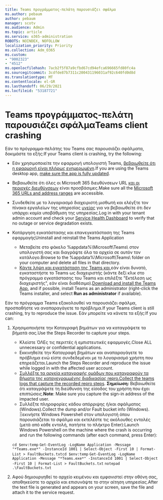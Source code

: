 ```yaml
---
title: Teams προγράμματος-πελάτη παρουσιάζει σφάλμα
ms.author: pebaum
author: pebaum
manager: scotv
ms.audience: Admin
ms.topic: article
ms.service: o365-administration
ROBOTS: NOINDEX, NOFOLLOW
localization_priority: Priority
ms.collection: Adm_O365
ms.custom:
- "9002323"
- "4512"
ms.openlocfilehash: 7acb2f5f87a9cfbd67cd94efca696665fd80fc4a
ms.sourcegitcommit: 3cdfde87b7311c200431196031af92c640fd0d8d
ms.translationtype: MT
ms.contentlocale: el-GR
ms.lasthandoff: 06/29/2021
ms.locfileid: "53187721"
---
```

# <a name="teams-client-crashing"></a><span data-ttu-id="35945-102">Teams προγράμματος-πελάτη παρουσιάζει σφάλμα</span><span class="sxs-lookup"><span data-stu-id="35945-102">Teams client crashing</span></span>

<span data-ttu-id="35945-103">Εάν το πρόγραμμα-πελάτης του Teams σας παρουσιάζει σφάλματα, δοκιμάστε τα εξής:</span><span class="sxs-lookup"><span data-stu-id="35945-103">If your Teams client is crashing, try the following:</span></span>

- <span data-ttu-id="35945-104">Εάν χρησιμοποιείτε την εφαρμογή υπολογιστή Teams, [βεβαιωθείτε ότι η εφαρμογή είναι πλήρως ενημερωμένη](https://support.office.com/article/Update-Microsoft-Teams-535a8e4b-45f0-4f6c-8b3d-91bca7a51db1).</span><span class="sxs-lookup"><span data-stu-id="35945-104">If you are using the Teams desktop app, [make sure the app is fully updated](https://support.office.com/article/Update-Microsoft-Teams-535a8e4b-45f0-4f6c-8b3d-91bca7a51db1).</span></span>

- <span data-ttu-id="35945-105">Βεβαιωθείτε ότι όλες οι Microsoft 365 διευθύνσεων URL [και οι περιοχές διευθύνσεων](/microsoftteams/connectivity-issues) είναι προσβάσιμες.</span><span class="sxs-lookup"><span data-stu-id="35945-105">Make sure all the [Microsoft 365 URLs and address ranges](/microsoftteams/connectivity-issues) are accessible.</span></span>

- <span data-ttu-id="35945-106">Συνδεθείτε με το λογαριασμό διαχειριστή μισθωτή και ελέγξτε τον πίνακα εργαλείων της υπηρεσίας [υγείας](/office365/enterprise/view-service-health) για να βεβαιωθείτε ότι δεν υπάρχει καμία υποβάθμιση της υπηρεσίας.</span><span class="sxs-lookup"><span data-stu-id="35945-106">Log in with your tenant admin account and check your [Service Health Dashboard](/office365/enterprise/view-service-health) to verify that no outage or service degradation exists.</span></span>

- <span data-ttu-id="35945-107">Κατάργηση εγκατάστασης και επανεγκατάσταση της Teams εφαρμογής</span><span class="sxs-lookup"><span data-stu-id="35945-107">Uninstall and reinstall the Teams Application</span></span>
    - <span data-ttu-id="35945-108">Μεταβείτε στο φάκελο %appdata%\Microsoft\Teams\ στον υπολογιστή σας και διαγράψτε όλα τα αρχεία σε αυτόν τον κατάλογο.</span><span class="sxs-lookup"><span data-stu-id="35945-108">Browse to the %appdata%\Microsoft\Teams\ folder on your computer and delete all files in that directory.</span></span>
    - <span data-ttu-id="35945-109">[Κάντε λήψη και εγκατάσταση της Teams και,](https://www.microsoft.com/microsoft-teams/download-app)εάν είναι δυνατό, εγκαταστήστε το Teams ως διαχειριστής  (κάντε δεξί κλικ στο πρόγραμμα εγκατάστασης του Teams και επιλέξτε "Εκτέλεση ως διαχειριστής", εάν είναι διαθέσιμο).</span><span class="sxs-lookup"><span data-stu-id="35945-109">[Download and install the Teams App](https://www.microsoft.com/microsoft-teams/download-app), and if possible, install Teams as an administrator (right-click the Teams installer, and select **Run as administrator** if available).</span></span>

<span data-ttu-id="35945-110">Εάν το πρόγραμμα Teams εξακολουθεί να παρουσιάζει σφάλμα, προσπαθήστε να αναπαραγάγετε το πρόβλημα.</span><span class="sxs-lookup"><span data-stu-id="35945-110">If your Teams client is still crashing, try to reproduce the issue.</span></span> <span data-ttu-id="35945-111">Εάν μπορείτε να κάνετε τα εξής:</span><span class="sxs-lookup"><span data-stu-id="35945-111">If you can:</span></span>

1. <span data-ttu-id="35945-112">Χρησιμοποιήστε την Καταγραφή βημάτων για να καταγράψετε τα βήματά σας.</span><span class="sxs-lookup"><span data-stu-id="35945-112">Use the Steps Recorder to capture your steps.</span></span>
    - <span data-ttu-id="35945-113">Κλείστε ΌΛΕς τις περιττές ή εμπιστευτικές εφαρμογές.</span><span class="sxs-lookup"><span data-stu-id="35945-113">Close ALL unnecessary or confidential applications.</span></span>
    - <span data-ttu-id="35945-114">Εκκινηθείτε την Καταγραφή βημάτων και αναπαραγάγετε το πρόβλημα ενώ είστε συνδεδεμένοι με το λογαριασμό χρήστη που επηρεάζεται.</span><span class="sxs-lookup"><span data-stu-id="35945-114">Launch the Steps Recorder and reproduce the issue while logged in with the affected user account.</span></span>
    - <span data-ttu-id="35945-115">[Συλλέξτε τα αρχεία καταγραφής ομάδων που καταγραφούν τα βήματα της καταγεγραμμένης διαδικασίας repro.](/microsoftteams/log-files)</span><span class="sxs-lookup"><span data-stu-id="35945-115">[Collect the teams logs that capture the recorded repro steps](/microsoftteams/log-files).</span></span> <span data-ttu-id="35945-116">**Σημείωση:** Βεβαιωθείτε ότι καταγράψετε τη διεύθυνση της είσοδος του χρήστη που έχει επιπτώσεις.</span><span class="sxs-lookup"><span data-stu-id="35945-116">**Note**: Make sure you capture the sign-in address of the impacted user.</span></span>
    - <span data-ttu-id="35945-117">Συλλέξτε πληροφορίες κάδου απόρριψης ή/και σφάλματος (Windows).</span><span class="sxs-lookup"><span data-stu-id="35945-117">Collect the dump and/or Fault bucket info (Windows).</span></span> <span data-ttu-id="35945-118">Ξεκινήστε Windows Powershell στον υπολογιστή όπου παρουσιάζεται το σφάλμα και εκτελέστε τις ακόλουθες εντολές (μετά από κάθε εντολή, πατήστε το πλήκτρο Enter):</span><span class="sxs-lookup"><span data-stu-id="35945-118">Launch Windows Powershell on the machine where the crash is occurring and run the following commands (after each command, press Enter):</span></span>

    <span data-ttu-id="35945-119">`cd $env:temp` `Get-EventLog -LogName Application -Message "*Teams.exe*" -InstanceId 1001 | Select-Object -First 10 | Format-List > FaultBuckets.txt`</span><span class="sxs-lookup"><span data-stu-id="35945-119">`cd $env:temp` `Get-EventLog -LogName Application -Message "*Teams.exe*" -InstanceId 1001 | Select-Object -First 10 | Format-List > FaultBuckets.txt`</span></span>
    `notepad .\FaultBuckets.txt`
    
2. <span data-ttu-id="35945-120">Αφού δημιουργηθεί το αρχείο κειμένου και εμφανιστεί στην οθόνη σας, αποθηκεύστε το αρχείο και επισυνάψτε το στην αίτηση υπηρεσίας.</span><span class="sxs-lookup"><span data-stu-id="35945-120">After the text file is generated and appears on your screen, save the file and attach it to the service request.</span></span> 
